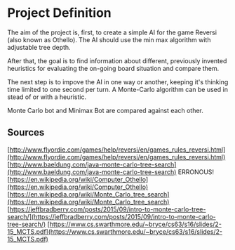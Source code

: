 Project Definition
==================

The aim of the project is, first, to create a simple AI for the game Reversi (also known as Othello). The AI should use the min max algorithm with adjustable tree depth.

After that, the goal is to find information about different, previously invented heuristics for evaluating the on-going board situation and compare them.

The next step is to impove the AI in one way or another, keeping it's thinking time limited to one second per turn. A Monte-Carlo algorithm can be used in stead of or with a heuristic.

Monte Carlo bot and Minimax Bot are compared against each other.

## Sources

[http://www.flyordie.com/games/help/reversi/en/games_rules_reversi.html](http://www.flyordie.com/games/help/reversi/en/games_rules_reversi.html)
[http://www.baeldung.com/java-monte-carlo-tree-search](http://www.baeldung.com/java-monte-carlo-tree-search) ERRONOUS!
[https://en.wikipedia.org/wiki/Computer_Othello](https://en.wikipedia.org/wiki/Computer_Othello)
[https://en.wikipedia.org/wiki/Monte_Carlo_tree_search](https://en.wikipedia.org/wiki/Monte_Carlo_tree_search)
[https://jeffbradberry.com/posts/2015/09/intro-to-monte-carlo-tree-search/](https://jeffbradberry.com/posts/2015/09/intro-to-monte-carlo-tree-search/)
[https://www.cs.swarthmore.edu/~bryce/cs63/s16/slides/2-15_MCTS.pdf](https://www.cs.swarthmore.edu/~bryce/cs63/s16/slides/2-15_MCTS.pdf)
